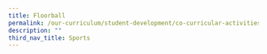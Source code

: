 ```yaml
---
title: Floorball
permalink: /our-curriculum/student-development/co-curricular-activities/sports-games/floorball/
description: ""
third_nav_title: Sports
---
```

